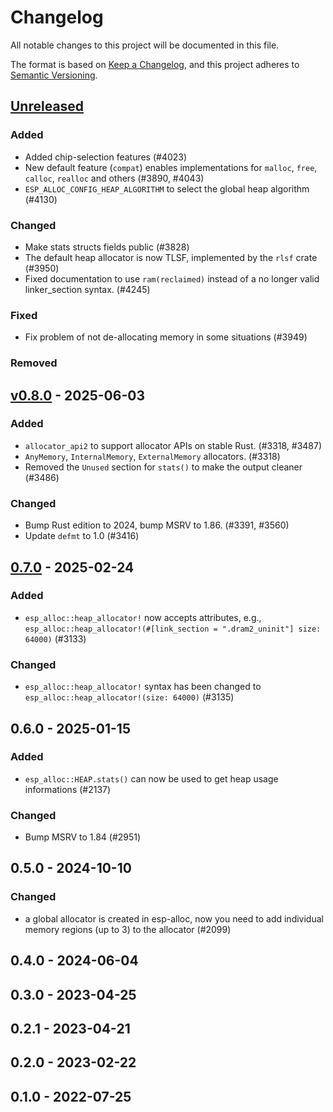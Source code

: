 # Changelog

All notable changes to this project will be documented in this file.

The format is based on [Keep a Changelog](https://keepachangelog.com/en/1.0.0/),
and this project adheres to [Semantic Versioning](https://semver.org/spec/v2.0.0.html).

## [Unreleased]

### Added

- Added chip-selection features (#4023)
- New default feature (`compat`) enables implementations for `malloc`, `free`, `calloc`, `realloc` and others (#3890, #4043)
- `ESP_ALLOC_CONFIG_HEAP_ALGORITHM` to select the global heap algorithm (#4130)

### Changed

- Make stats structs fields public (#3828)
- The default heap allocator is now TLSF, implemented by the `rlsf` crate (#3950)
- Fixed documentation to use `ram(reclaimed)` instead of a no longer valid linker_section syntax. (#4245)

### Fixed

- Fix problem of not de-allocating memory in some situations (#3949)

### Removed


## [v0.8.0] - 2025-06-03

### Added

- `allocator_api2` to support allocator APIs on stable Rust. (#3318, #3487)
- `AnyMemory`, `InternalMemory`, `ExternalMemory` allocators. (#3318)
- Removed the `Unused` section for `stats()` to make the output cleaner (#3486)

### Changed

- Bump Rust edition to 2024, bump MSRV to 1.86. (#3391, #3560)
- Update `defmt` to 1.0 (#3416)

## [0.7.0] - 2025-02-24

### Added

- `esp_alloc::heap_allocator!` now accepts attributes, e.g., `esp_alloc::heap_allocator!(#[link_section = ".dram2_uninit"] size: 64000)` (#3133)

### Changed

- `esp_alloc::heap_allocator!` syntax has been changed to `esp_alloc::heap_allocator!(size: 64000)` (#3135)

## 0.6.0 - 2025-01-15

### Added

- `esp_alloc::HEAP.stats()` can now be used to get heap usage informations (#2137)

### Changed

- Bump MSRV to 1.84 (#2951)

## 0.5.0 - 2024-10-10

### Changed

- a global allocator is created in esp-alloc, now you need to add individual memory regions (up to 3) to the allocator (#2099)

## 0.4.0 - 2024-06-04

## 0.3.0 - 2023-04-25

## 0.2.1 - 2023-04-21

## 0.2.0 - 2023-02-22

## 0.1.0 - 2022-07-25

[0.7.0]: https://github.com/esp-rs/esp-hal/releases/tag/esp-alloc-v0.7.0
[v0.8.0]: https://github.com/esp-rs/esp-hal/compare/esp-alloc-v0.7.0...esp-alloc-v0.8.0
[Unreleased]: https://github.com/esp-rs/esp-hal/compare/esp-alloc-v0.8.0...HEAD
